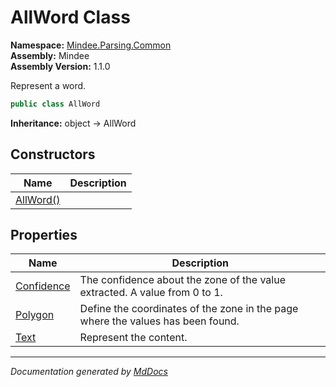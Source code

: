 ﻿<!--  
  <auto-generated>   
    The contents of this file were generated by a tool.  
    Changes to this file may be list if the file is regenerated  
  </auto-generated>   
-->

# AllWord Class

**Namespace:** [Mindee.Parsing.Common](../index.md)  
**Assembly:** Mindee  
**Assembly Version:** 1.1.0

Represent a word.

```csharp
public class AllWord
```

**Inheritance:** object → AllWord

## Constructors

| Name                               | Description |
| ---------------------------------- | ----------- |
| [AllWord()](constructors/index.md) |             |

## Properties

| Name                                   | Description                                                                     |
| -------------------------------------- | ------------------------------------------------------------------------------- |
| [Confidence](properties/Confidence.md) | The confidence about the zone of the value extracted. A value from 0 to 1.      |
| [Polygon](properties/Polygon.md)       | Define the coordinates of the zone in the page where the values has been found. |
| [Text](properties/Text.md)             | Represent the content.                                                          |

___

*Documentation generated by [MdDocs](https://github.com/ap0llo/mddocs)*
